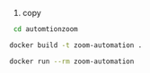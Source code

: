 1. copy
```sh
 cd automtionzoom
```
```sh
docker build -t zoom-automation .
```
```sh
docker run --rm zoom-automation
```

